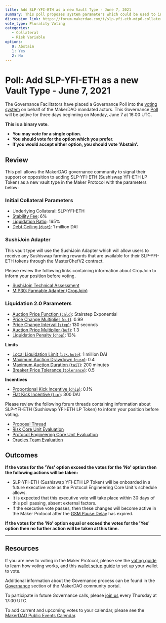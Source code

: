 ```yaml
---
title: Add SLP-YFI-ETH as a new Vault Type - June 7, 2021
summary: This poll proposes system parameters which could be used to initialize SLP-YFI-ETH as a new vault type.
discussion_link: https://forum.makerdao.com/t/slp-yfi-eth-mip6-collateral-onboarding-application/7688
vote_type: Plurality Voting
categories:
   - Collateral
   - Risk Variable
options:
   0: Abstain
   1: Yes
   2: No
---
```

# Poll: Add SLP-YFI-ETH as a new Vault Type - June 7, 2021

The Governance Facilitators have placed a Governance Poll into the [voting system](https://vote.makerdao.com/polling) on behalf of the MakerDAO mandated actors. This Governance [Poll](https://community-development.makerdao.com/en/learn/governance/on-chain-gov) will be active for three days beginning on Monday, June 7 at 16:00 UTC.

**This is a binary vote.** 
- **You may vote for a single option.** 
- **You should vote for the option which you prefer.**
- **If you would accept either option, you should vote 'Abstain'.**

## Review

This poll allows the MakerDAO governance community to signal their support or opposition to adding SLP-YFI-ETH (Sushiswap YFI-ETH LP Token) as a new vault type in the Maker Protocol with the parameters below:

### Initial Collateral Parameters

* Underlying Collateral: SLP-YFI-ETH
* [Stability Fee](https://community-development.makerdao.com/en/learn/governance/param-stability-fee): 6%
* [Liquidation Ratio](https://community-development.makerdao.com/en/learn/governance/param-liquidation-ratio): 165%
* [Debt Ceiling (`dust`)](https://community-development.makerdao.com/en/learn/governance/param-debt-ceiling): 1 million DAI

### SushiJoin Adapter

This vault type will use the SushiJoin Adapter which will allow users to receive any Sushiswap farming rewards that are available for their SLP-YFI-ETH tokens through the MasterChefV2 contract.

Please review the following links containing information about CropJoin to inform your position before voting.

* [SushiJoin Technical Assessment](https://forum.makerdao.com/t/technical-overview-of-the-sushiswap-variant-of-the-cropjoin-adapter-sushijoin/8122)
* [MIP30: Farmable Adapter (CropJoin)](https://mips.makerdao.com/mips/details/MIP30)

### Liquidation 2.0 Parameters

* [Auction Price Function (`calc`)](https://community-development.makerdao.com/en/learn/governance/param-auction-price-function): Stairstep Exponential
* [Price Change Multiplier (`cut`)](https://community-development.makerdao.com/en/learn/governance/param-auction-price-function): 0.99
* [Price Change Interval (`step`)](https://community-development.makerdao.com/en/learn/governance/param-auction-price-function): 130 seconds
* [Auction Price Multiplier (`buf`)](https://community-development.makerdao.com/en/learn/governance/param-auction-price-multiplier): 1.3
* [Liquidation Penalty (`chop`)](https://community-development.makerdao.com/en/learn/governance/param-liquidation-penalty): 13%

**Limits**

* [Local Liquidation Limit (`ilk.hole`)](https://community-development.makerdao.com/en/learn/governance/param-local-liquidation-limit): 1 million DAI
* [Maximum Auction Drawdown (`cusp`)](https://community-development.makerdao.com/en/learn/governance/param-max-auction-drawdown): 0.4
* [Maximum Auction Duration (`tail`)](https://community-development.makerdao.com/en/learn/governance/param-max-auction-duration): 200 minutes
* [Breaker Price Tolerance (`tolerance`)](https://community-development.makerdao.com/en/learn/governance/param-breaker-price-tolerance): 0.5

**Incentives**

* [Proportional Kick Incentive (`chip`)](https://community-development.makerdao.com/en/learn/governance/param-proportional-kick-incentive): 0.1%
* [Flat Kick Incentive (`tip`)](https://community-development.makerdao.com/en/learn/governance/param-flat-kick-incentive): 300 DAI

Please review the following forum threads containing information about SLP-YFI-ETH (Sushiswap YFI-ETH LP Token) to inform your position before voting.
* [Proposal Thread](https://forum.makerdao.com/t/slp-yfi-eth-mip6-collateral-onboarding-application/7688)
* [Risk Core Unit Evaluation](https://forum.makerdao.com/t/slp-yfi-eth-collateral-onboarding-risk-evaluation/8466)
* [Protocol Engineering Core Unit Evaluation](https://forum.makerdao.com/t/slp-yfi-eth-erc20-token-smart-contract-technical-assessment/8518)
* [Oracles Team Evaluation]($oracles_link)

## Outcomes

**If the votes for the 'Yes' option exceed the votes for the 'No' option then the following actions will be taken:**
* SLP-YFI-ETH (Sushiswap YFI-ETH LP Token) will be onboarded in a future executive vote as the Protocol Engineering Core Unit's schedule allows. 
* It is expected that this executive vote will take place within 30 days of this poll passing, absent external factors.
* If the executive vote passes, then these changes will become active in the Maker Protocol after the [GSM Pause Delay](https://community-development.makerdao.com/en/learn/governance/param-gsm-pause-delay) has expired.

**If the votes for the 'No' option equal or exceed the votes for the 'Yes' option then no further action will be taken at this time.**

---

## Resources

If you are new to voting in the Maker Protocol, please see the [voting guide](https://community-development.makerdao.com/en/learn/governance/how-voting-works/) to learn how voting works, and this [wallet setup guide](https://community-development.makerdao.com/en/learn/governance/voting-setup/) to set up your wallet to vote.

Additional information about the Governance process can be found in the [Governance](https://community-development.makerdao.com/en/learn/governance) section of the MakerDAO community portal.

To participate in future Governance calls, please [join us](https://github.com/makerdao/community/tree/master/governance/governance-and-risk-meetings) every Thursday at 17:00 UTC.

To add current and upcoming votes to your calendar, please see the [MakerDAO Public Events Calendar](https://calendar.google.com/calendar/embed?src=makerdao.com_3efhm2ghipksegl009ktniomdk%40group.calendar.google.com&ctz=UTC&mode=week&showCalendars=0&showPrint=0).
